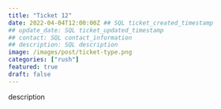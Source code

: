 ```yaml
---
title: "Ticket 12"
date: 2022-04-04T12:00:00Z ## SQL ticket_created_timestamp
## update_date: SQL ticket_updated_timestamp
## contact: SQL contact_information
## description: SQL description
image: /images/post/ticket-type.png
categories: ["rush"]
featured: true
draft: false
---
```


description
